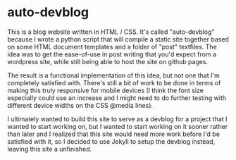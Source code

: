 # auto-devblog
This is a blog website written in HTML / CSS. It's called "auto-devblog" because I wrote a python script that will compile a static site together based on some HTML document templates and a folder of "post" textfiles. The idea was to get the ease-of-use in post writing that you'd expect from a wordpress site, while still being able to host the site on github pages.

The result is a functional implementation of this idea, but not one that I'm completely satisfied with. There's still a bit of work to be done in terms of making this truly responsive for mobile devices (I think the font size especially could use an increase and I might need to do further testing with different device widths on the CSS @media lines). 

I ultimately wanted to build this site to serve as a devblog for a project that I wanted to start working on, but I wanted to start working on it sooner rather than later and I realized that this site would need more work before I'd be satisfied with it, so I decided to use Jekyll to setup the devblog instead, leaving this site a unfinished.
